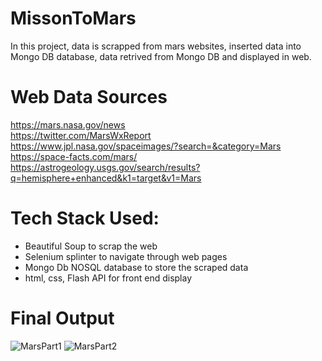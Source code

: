 # MissonToMars

In this project, data is scrapped from mars websites, inserted data into Mongo DB database, data retrived from Mongo DB and displayed in web.

# Web Data Sources
<https://mars.nasa.gov/news> <br>
<https://twitter.com/MarsWxReport> <br>
<https://www.jpl.nasa.gov/spaceimages/?search=&category=Mars> <br>
<https://space-facts.com/mars/> <br>
<https://astrogeology.usgs.gov/search/results?q=hemisphere+enhanced&k1=target&v1=Mars>

# Tech Stack Used:
- Beautiful Soup to scrap the web
- Selenium splinter to navigate through web pages
- Mongo Db NOSQL database to store the scraped data
- html, css, Flash API for front end display

# Final Output
![MarsPart1](https://user-images.githubusercontent.com/22437603/62915982-7d6a2b80-bd64-11e9-9faf-d8add3b26c05.PNG)
![MarsPart2](https://user-images.githubusercontent.com/22437603/62915992-88bd5700-bd64-11e9-9fea-beb233dbc2ff.PNG)
